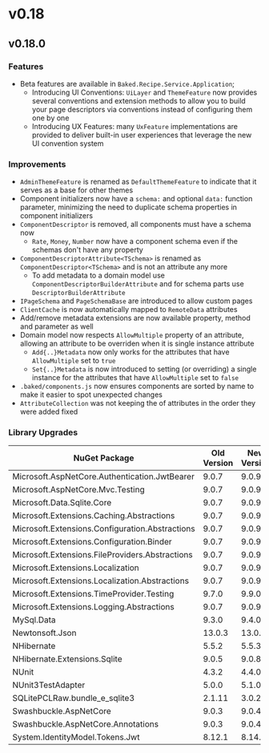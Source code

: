# v0.18

## v0.18.0

### Features

- Beta features are available in `Baked.Recipe.Service.Application`;
  - Introducing UI Conventions: `UiLayer` and `ThemeFeature` now provides
    several conventions and extension methods to allow you to build your page
    descriptors via conventions instead of configuring them one by one
  - Introducing UX Features: many `UxFeature` implementations are provided to
    deliver built-in user experiences that leverage the new UI convention system

### Improvements

- `AdminThemeFeature` is renamed as `DefaultThemeFeature` to indicate that it
  serves as a base for other themes
- Component initializers now have a `schema:` and optional `data:` function
  parameter, minimizing the need to duplicate schema properties in component
  initializers
- `ComponentDescriptor` is removed, all components must have a schema now
  - `Rate`, `Money`, `Number` now have a component schema even if the schemas
    don't have any property
- `ComponentDescriptorAttribute<TSchema>` is renamed as
  `ComponentDescriptor<TSchema>` and is not an attribute any more
  - To add metadata to a domain model use `ComponentDescriptorBuilderAttribute`
    and for schema parts use `DescriptorBuilderAttribute`
- `IPageSchema` and `PageSchemaBase` are introduced to allow custom pages
- `ClientCache` is now automatically mapped to `RemoteData` attributes
- Add/remove metadata extensions are now available property, method and
  parameter as well
- Domain model now respects `AllowMultiple` property of an attribute, allowing
  an attribute to be overriden when it is single instance attribute
  - `Add{..}Metadata` now only works for the attributes that have
    `AllowMultiple` set to `true`
  - `Set{..}Metadata` is now introduced to setting (or overriding) a single
    instance for the attributes that have `AllowMultiple` set to `false`
- `.baked/components.js` now ensures components are sorted by name to make it
  easier to spot unexpected changes
- `AttributeCollection` was not keeping the of attributes in the order they were
  added fixed

### Library Upgrades

| NuGet Package                                   | Old Version | New Version |
| ---                                             | ---         | ---         |
| Microsoft.AspNetCore.Authentication.JwtBearer   | 9.0.7       | 9.0.9       |
| Microsoft.AspNetCore.Mvc.Testing                | 9.0.7       | 9.0.9       |
| Microsoft.Data.Sqlite.Core                      | 9.0.7       | 9.0.9       |
| Microsoft.Extensions.Caching.Abstractions       | 9.0.7       | 9.0.9       |
| Microsoft.Extensions.Configuration.Abstractions | 9.0.7       | 9.0.9       |
| Microsoft.Extensions.Configuration.Binder       | 9.0.7       | 9.0.9       |
| Microsoft.Extensions.FileProviders.Abstractions | 9.0.7       | 9.0.9       |
| Microsoft.Extensions.Localization               | 9.0.7       | 9.0.9       |
| Microsoft.Extensions.Localization.Abstractions  | 9.0.7       | 9.0.9       |
| Microsoft.Extensions.TimeProvider.Testing       | 9.7.0       | 9.9.0       |
| Microsoft.Extensions.Logging.Abstractions       | 9.0.7       | 9.0.9       |
| MySql.Data                                      | 9.3.0       | 9.4.0       |
| Newtonsoft.Json                                 | 13.0.3      | 13.0.4      |
| NHibernate                                      | 5.5.2       | 5.5.3       |
| NHibernate.Extensions.Sqlite                    | 9.0.5       | 9.0.8       |
| NUnit                                           | 4.3.2       | 4.4.0       |
| NUnit3TestAdapter                               | 5.0.0       | 5.1.0       |
| SQLitePCLRaw.bundle_e_sqlite3                   | 2.1.11      | 3.0.2       |
| Swashbuckle.AspNetCore                          | 9.0.3       | 9.0.4       |
| Swashbuckle.AspNetCore.Annotations              | 9.0.3       | 9.0.4       |
| System.IdentityModel.Tokens.Jwt                 | 8.12.1      | 8.14.0      |
